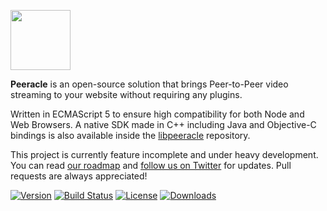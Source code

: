 <a href="http://peeracle.org"><img src="http://peeracle.org/img/logo.svg" height="96"></a>

**Peeracle** is an open-source solution that brings Peer-to-Peer video streaming to your website without requiring any plugins.

Written in ECMAScript 5 to ensure high compatibility for both Node and Web Browsers. A native SDK made in C++ including Java and Objective-C bindings is also available inside the [libpeeracle][libpeeracle-url] repository.

This project is currently feature incomplete and under heavy development. You can read [our roadmap][roadmap-url] and [follow us on Twitter][twitter-url] for updates. Pull requests are always appreciated!

[![Version][version-svg]][package-url] [![Build Status][travis-svg]][travis-url] [![License][license-image]][license-url] [![Downloads][downloads-image]][downloads-url]

[libpeeracle-url]: https://github.com/peeracle/libpeeracle
[twitter-url]: https://twitter.com/peeracle
[roadmap-url]: https://trello.com/b/zlS2vtAS/peeracle-roadmap
[version-svg]: https://img.shields.io/npm/v/peeracle.svg?style=flat-square
[package-url]: https://npmjs.org/package/peeracle
[travis-svg]: https://img.shields.io/travis/peeracle/peeracle/dev.svg?style=flat-square
[travis-url]: https://travis-ci.org/peeracle/peeracle
[license-image]: http://img.shields.io/badge/license-MIT-green.svg?style=flat-square
[license-url]: LICENSE
[downloads-image]: https://img.shields.io/npm/dm/peeracle.svg?style=flat-square
[downloads-url]: http://npm-stat.com/charts.html?package=peeracle
